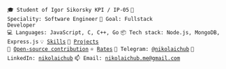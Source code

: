 <code>🎓 Student of Igor Sikorsky KPI / IP-05</code>
<code>👷 Speciality: Software Engineer</code>
<code>🎯 Goal: Fullstack Developer</code><br>
<code>💻 Languages: JavaScript, C, C++, Go</code>
<code>📦 Tech stack: Node.js, MongoDB, Express.js</code>
<code>💡 [Skills](SKILLS.md)</code>
<code>🧻 [Projects](PROJECTS.md)</code><br>
<code>👀 [Open-source contribution](CONTRIBUTION.md)</code>
<code>⭐️ [Rates](RATES.md)</code>
<code>💬 Telegram: [@nikolaichub](https://telegram.me/nikolaichub)</code>
<code>💬 LinkedIn: [nikolaichub](https://www.linkedin.com/in/nikolaichub)</code>
<code>📫 Email: [nikolaichub.me@gmail.com](mailto:nikolaichub.me@gmail.com)</code>
